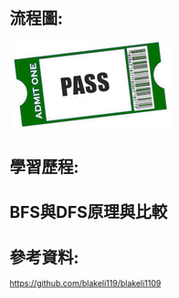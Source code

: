 # 流程圖:
![](/pass3.jpg )

# 學習歷程:


# BFS與DFS原理與比較


# 參考資料:
https://github.com/blakeli119/blakeli1109
